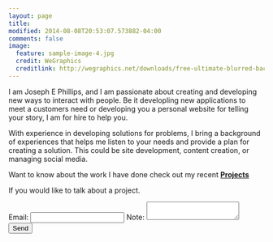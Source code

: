 ```yaml
---
layout: page
title: 
modified: 2014-08-08T20:53:07.573882-04:00
comments: false
image:
  feature: sample-image-4.jpg
  credit: WeGraphics
  creditlink: http://wegraphics.net/downloads/free-ultimate-blurred-background-pack/
---
```


I am Joseph E Phillips, and I am passionate about creating and developing new ways to interact with people. Be it developling new applications to meet a customers need or developing you a personal website for telling your story, I am for hire to help you. 

With experience in developing solutions for problems, I bring a background of experiences that helps me listen to your needs and provide a plan for creating a solution. This could be site development, content creation, or managing social media.

Want to know about the work I have done check out my recent <a href="{{ site.url }}/projects">**Projects**</a>

If you would like to talk about a project.

<form action="http://formspree.io/joseph@josephephillips.com">
  Email: <input type="email" name="_replyto">
  Note: <textarea name="body"></textarea>
  <input type="hidden" name="_subject" value="New Webite Email!" />
  <input type="submit" value="Send">
</form>

